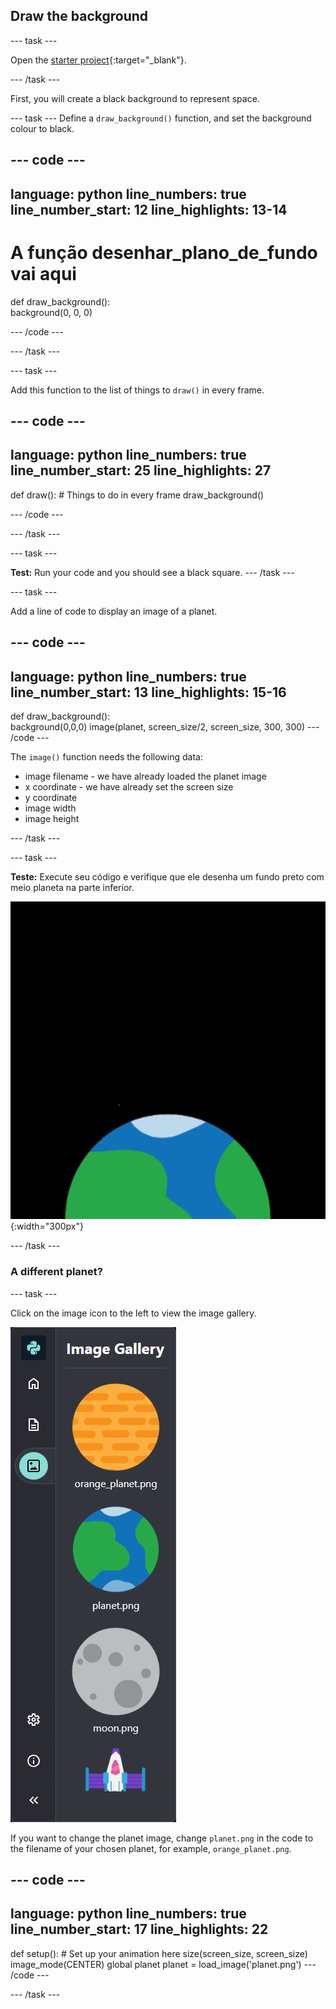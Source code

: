## Draw the background

--- task ---

Open the [starter project](https://editor.raspberrypi.org/en/projects/rocket-launch-starter){:target="_blank"}.

--- /task ---

First, you will create a black background to represent space.

--- task --- Define a `draw_background()` function, and set the background colour to black.

--- code ---
---
language: python line_numbers: true line_number_start: 12
line_highlights: 13-14
---

# A função desenhar_plano_de_fundo vai aqui
def draw_background():   
background(0, 0, 0)

--- /code ---

--- /task ---

--- task ---

Add this function to the list of things to `draw()` in every frame.

--- code ---
---
language: python line_numbers: true line_number_start: 25
line_highlights: 27
---

def draw(): # Things to do in every frame draw_background()

--- /code ---

--- /task ---

--- task ---

**Test:** Run your code and you should see a black square. --- /task ---



--- task ---

Add a line of code to display an image of a planet.

--- code ---
---
language: python line_numbers: true line_number_start: 13
line_highlights: 15-16
---
def draw_background():  
background(0,0,0) image(planet, screen_size/2, screen_size, 300, 300) --- /code ---

The `image()` function needs the following data:

- image filename - we have already loaded the planet image
- x coordinate - we have already set the screen size
- y coordinate
- image width
- image height

--- /task ---

--- task ---

**Teste:** Execute seu código e verifique que ele desenha um fundo preto com meio planeta na parte inferior.

![A planet against a black background.](images/step_2.png){:width="300px"}

--- /task ---

### A different planet?

--- task ---

Click on the image icon to the left to view the image gallery.

![Choose a different planet](images/image_gallery.png)

If you want to change the planet image, change `planet.png` in the code to the filename of your chosen planet, for example, `orange_planet.png`.

--- code ---
---
language: python line_numbers: true line_number_start: 17
line_highlights: 22
---
def setup(): # Set up your animation here size(screen_size, screen_size) image_mode(CENTER) global planet planet = load_image('planet.png') --- /code ---

--- /task ---

